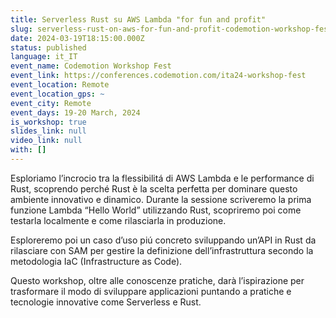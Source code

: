 ```yaml
---
title: Serverless Rust su AWS Lambda "for fun and profit"
slug: serverless-rust-on-aws-for-fun-and-profit-codemotion-workshop-fest
date: 2024-03-19T18:15:00.000Z
status: published
language: it_IT
event_name: Codemotion Workshop Fest
event_link: https://conferences.codemotion.com/ita24-workshop-fest
event_location: Remote
event_location_gps: ~
event_city: Remote
event_days: 19-20 March, 2024
is_workshop: true
slides_link: null
video_link: null
with: []
---
```


Esploriamo l’incrocio tra la flessibilitá di AWS Lambda e le performance di Rust, scoprendo perché Rust è la scelta perfetta per dominare questo ambiente innovativo e dinamico. Durante la sessione scriveremo la prima funzione Lambda “Hello World” utilizzando Rust, scopriremo poi come testarla localmente e come rilasciarla in produzione.

Esploreremo poi un caso d’uso piú concreto sviluppando un’API in Rust da rilasciare con SAM per gestire la definizione dell’infrastruttura secondo la metodologia IaC (Infrastructure as Code).

Questo workshop, oltre alle conoscenze pratiche, darà l’ispirazione per trasformare il modo di sviluppare applicazioni puntando a pratiche e tecnologie innovative come Serverless e Rust.
